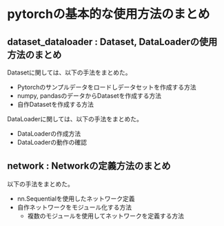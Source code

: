 # pytorchの基本的な使用方法のまとめ

## dataset_dataloader : Dataset, DataLoaderの使用方法のまとめ

Datasetに関しては、以下の手法をまとめた。

- Pytorchのサンプルデータをロードしデータセットを作成する方法
- numpy, pandasのデータからDatasetを作成する方法
- 自作Datasetを作成する方法

DataLoaderに関しては、以下の手法をまとめた。

- DataLoaderの作成方法
- DataLoaderの動作の確認

## network : Networkの定義方法のまとめ

以下の手法をまとめた。

- nn.Sequentialを使用したネットワーク定義
- 自作ネットワークをモジュール化する方法
  - 複数のモジュールを使用してネットワークを定義する方法
  
 
